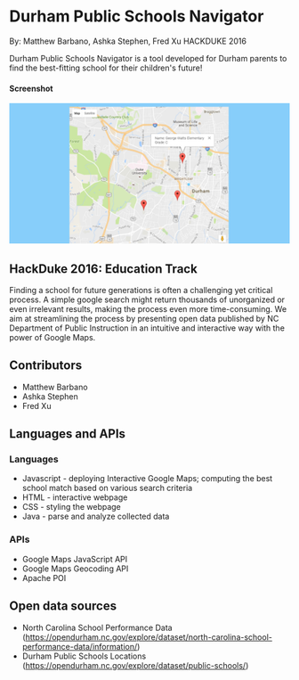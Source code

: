 Durham Public Schools Navigator
======
By: Matthew Barbano, Ashka Stephen, Fred Xu
HACKDUKE 2016

Durham Public Schools Navigator is a tool developed for Durham parents to find the best-fitting school for their children's future!

#### Screenshot
![Screenshot](https://github.com/fairbet/Durham-Public-Schools-Navigator/blob/master/HackDukeScreenshot.PNG "Google Maps Operation Demo")

## HackDuke 2016: Education Track
Finding a school for future generations is often a challenging yet critical process. A simple google search might return thousands of  unorganized or even irrelevant results, making the process even more time-consuming. We aim at streamlining the process by presenting open data published by NC Department of Public Instruction in an intuitive and interactive way with the power of Google Maps.

## Contributors
* Matthew Barbano
* Ashka Stephen
* Fred Xu

## Languages and APIs
### Languages
* Javascript - deploying Interactive Google Maps; computing the best school match based on various search criteria
* HTML - interactive webpage
* CSS - styling the webpage
* Java - parse and analyze collected data

### APIs
* Google Maps JavaScript API
* Google Maps Geocoding API
* Apache POI

## Open data sources
* North Carolina School Performance Data (https://opendurham.nc.gov/explore/dataset/north-carolina-school-performance-data/information/)
* Durham Public Schools Locations (https://opendurham.nc.gov/explore/dataset/public-schools/)


